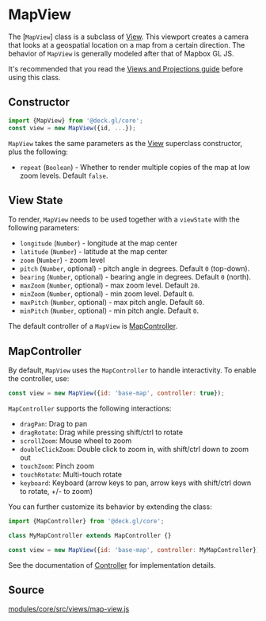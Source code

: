 # MapView

The [`MapView`] class is a subclass of [View](/docs/api-reference/core/view.md). This viewport creates a camera that looks at a geospatial location on a map from a certain direction. The behavior of `MapView` is generally modeled after that of Mapbox GL JS.

It's recommended that you read the [Views and Projections guide](/docs/developer-guide/views.md) before using this class.

## Constructor

```js
import {MapView} from '@deck.gl/core';
const view = new MapView({id, ...});
```

`MapView` takes the same parameters as the [View](/docs/api-reference/core/view.md) superclass constructor, plus the following:

- `repeat` (`Boolean`) - Whether to render multiple copies of the map at low zoom levels. Default `false`.

## View State

To render, `MapView` needs to be used together with a `viewState` with the following parameters:

- `longitude` (`Number`) - longitude at the map center
- `latitude` (`Number`) - latitude at the map center
- `zoom` (`Number`) - zoom level
- `pitch` (`Number`, optional) - pitch angle in degrees. Default `0` (top-down).
- `bearing` (`Number`, optional) - bearing angle in degrees. Default `0` (north).
- `maxZoom` (`Number`, optional) - max zoom level. Default `20`.
- `minZoom` (`Number`, optional) - min zoom level. Default `0`.
- `maxPitch` (`Number`, optional) - max pitch angle. Default `60`.
- `minPitch` (`Number`, optional) - min pitch angle. Default `0`.

The default controller of a `MapView` is [MapController](/docs/api-reference/core/map-controller.md).


## MapController

By default, `MapView` uses the `MapController` to handle interactivity. To enable the controller, use:

```js
const view = new MapView({id: 'base-map', controller: true});
```

`MapController` supports the following interactions:

- `dragPan`: Drag to pan
- `dragRotate`: Drag while pressing shift/ctrl to rotate
- `scrollZoom`: Mouse wheel to zoom
- `doubleClickZoom`: Double click to zoom in, with shift/ctrl down to zoom out
- `touchZoom`: Pinch zoom
- `touchRotate`: Multi-touch rotate
- `keyboard`: Keyboard (arrow keys to pan, arrow keys with shift/ctrl down to rotate, +/- to zoom)

You can further customize its behavior by extending the class:

```js
import {MapController} from '@deck.gl/core';

class MyMapController extends MapController {}

const view = new MapView({id: 'base-map', controller: MyMapController});
```

See the documentation of [Controller](/docs/api-reference/core/controller.md) for implementation details.


## Source

[modules/core/src/views/map-view.js](https://github.com/visgl/deck.gl/tree/8.2-release/modules/core/src/views/map-view.js)
